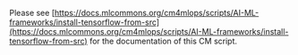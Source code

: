 Please see [https://docs.mlcommons.org/cm4mlops/scripts/AI-ML-frameworks/install-tensorflow-from-src](https://docs.mlcommons.org/cm4mlops/scripts/AI-ML-frameworks/install-tensorflow-from-src) for the documentation of this CM script.
